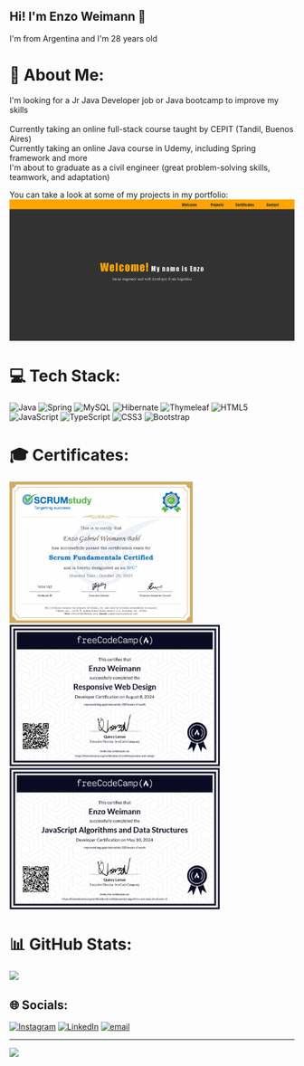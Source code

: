 ## Hi! I'm Enzo Weimann 👋

I'm from Argentina and I'm 28 years old

# 💫 About Me:
I'm looking for a Jr Java Developer job or Java bootcamp to improve my skills<br><br>
Currently taking an online full-stack  course taught by CEPIT (Tandil, Buenos Aires)<br>
Currently taking an online Java course in Udemy, including Spring framework and more<br>
I'm about to graduate as a civil engineer (great problem-solving skills, teamwork, and adaptation)

You can take a look at some of my projects in my portfolio:<br/>
<a href="https://www.freecodecamp.org/certification/EnzoW/javascript-algorithms-and-data-structures-v8" target="_blank"><img style="height:250px;" src="./Certificados/Portfolio.png" alt="Portfolio" /></a>

# 💻 Tech Stack:
![Java](https://img.shields.io/badge/java-%23ED8B00.svg?style=for-the-badge&logo=openjdk&logoColor=white) ![Spring](https://img.shields.io/badge/spring-%236DB33F.svg?style=for-the-badge&logo=spring&logoColor=white) ![MySQL](https://img.shields.io/badge/mysql-4479A1.svg?style=for-the-badge&logo=mysql&logoColor=white) ![Hibernate](https://img.shields.io/badge/Hibernate-59666C?style=for-the-badge&logo=Hibernate&logoColor=white) ![Thymeleaf](https://img.shields.io/badge/Thymeleaf-%23005C0F.svg?style=for-the-badge&logo=Thymeleaf&logoColor=white) ![HTML5](https://img.shields.io/badge/html5-%23E34F26.svg?style=for-the-badge&logo=html5&logoColor=white) ![JavaScript](https://img.shields.io/badge/javascript-%23323330.svg?style=for-the-badge&logo=javascript&logoColor=%23F7DF1E) ![TypeScript](https://img.shields.io/badge/typescript-%23007ACC.svg?style=for-the-badge&logo=typescript&logoColor=white) ![CSS3](https://img.shields.io/badge/css3-%231572B6.svg?style=for-the-badge&logo=css3&logoColor=white) ![Bootstrap](https://img.shields.io/badge/bootstrap-%238511FA.svg?style=for-the-badge&logo=bootstrap&logoColor=white)

# &#127891; Certificates:
<a href="https://www.scrumstudy.com/certification/verify?type=SFC&number=1054182" target="_blank"><img style="height:250px;" src="./Certificados/Certificado_SCRUM.png" alt="SCRUM certificate" /></a>
<a href="https://freecodecamp.org/certification/EnzoW/responsive-web-design" target="_blank"><img style="height:250px;" src="./Certificados/Responsive_web_design.png" alt="Responsive web desing certificate" /></a>
<a href="https://www.freecodecamp.org/certification/EnzoW/javascript-algorithms-and-data-structures-v8" target="_blank"><img style="height:250px;" src="./Certificados/Js_certificate.png" alt="JavaScript certificate" /></a>

# 📊 GitHub Stats:
![](https://github-readme-stats.vercel.app/api/top-langs/?username=EnzoWeimann&theme=dark&hide_border=false&include_all_commits=false&count_private=false&layout=compact)

## 🌐 Socials:
[![Instagram](https://img.shields.io/badge/Instagram-%23E4405F.svg?logo=Instagram&logoColor=white)](https://instagram.com/enzo.weimann) [![LinkedIn](https://img.shields.io/badge/LinkedIn-%230077B5.svg?logo=linkedin&logoColor=white)](https://linkedin.com/in/www.linkedin.com/in/enzo-weimann-44b200242) [![email](https://img.shields.io/badge/Email-D14836?logo=gmail&logoColor=white)](mailto:enzoweimann@gmail.com) 

---
[![](https://visitcount.itsvg.in/api?id=EnzoWeimann&icon=0&color=0)](https://visitcount.itsvg.in)

<!-- Proudly created with GPRM ( https://gprm.itsvg.in ) -->
